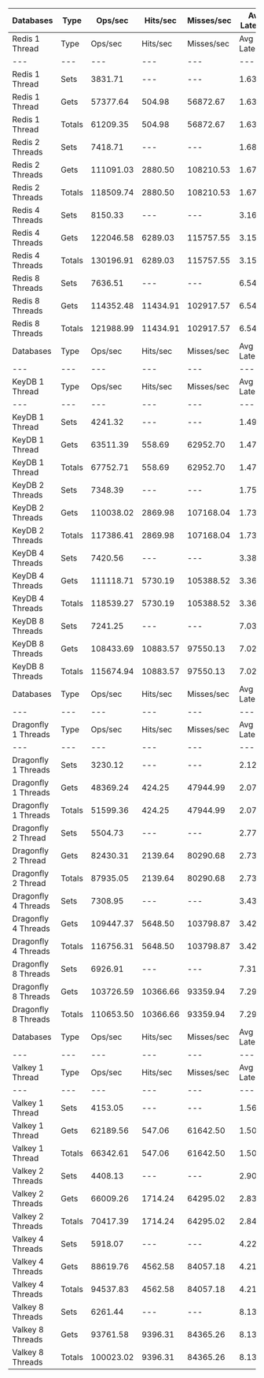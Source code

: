 | Databases | Type | Ops/sec | Hits/sec | Misses/sec | Avg Latency | p50 Latency | p99 Latency | p99.9 Latency | KB/sec |
| --- | --- | --- | --- | --- | --- | --- | --- | --- | --- |
| Redis 1 Thread | Type | Ops/sec | Hits/sec | Misses/sec | Avg Latency | p50 Latency | p99 Latency | p99.9 Latency | KB/sec |
| --- | --- | --- | --- | --- | --- | --- | --- | --- | --- |
Redis 1 Thread | Sets | 3831.71 | --- | --- | 1.63710 | 1.61500 | 2.55900 | 6.75100 | 2094.86 |
Redis 1 Thread | Gets | 57377.64 | 504.98 | 56872.67 | 1.63309 | 1.61500 | 2.55900 | 6.65500 | 2486.38 |
Redis 1 Thread | Totals | 61209.35 | 504.98 | 56872.67 | 1.63334 | 1.61500 | 2.55900 | 6.65500 | 4581.24 |
Redis 2 Threads | Sets | 7418.71 | --- | --- | 1.68731 | 1.51900 | 3.67900 | 10.23900 | 4055.96 |
Redis 2 Threads | Gets | 111091.03 | 2880.50 | 108210.53 | 1.67913 | 1.50300 | 3.61500 | 9.91900 | 5770.97 |
Redis 2 Threads | Totals | 118509.74 | 2880.50 | 108210.53 | 1.67964 | 1.50300 | 3.63100 | 9.98300 | 9826.93 |
Redis 4 Threads | Sets | 8150.33 | --- | --- | 3.16407 | 3.05500 | 7.10300 | 15.55100 | 4455.95 |
Redis 4 Threads | Gets | 122046.58 | 6289.03 | 115757.55 | 3.15210 | 3.03900 | 6.91100 | 15.48700 | 7911.50 |
Redis 4 Threads | Totals | 130196.91 | 6289.03 | 115757.55 | 3.15285 | 3.03900 | 6.91100 | 15.48700 | 12367.45 |
Redis 8 Threads | Sets | 7636.51 | --- | --- | 6.54138 | 6.14300 | 15.74300 | 48.12700 | 4175.04 |
Redis 8 Threads | Gets | 114352.48 | 11434.91 | 102917.57 | 6.54999 | 6.14300 | 16.19100 | 48.38300 | 10200.15 |
Redis 8 Threads | Totals | 121988.99 | 11434.91 | 102917.57 | 6.54945 | 6.14300 | 16.12700 | 48.38300 | 14375.19 |
| Databases | Type | Ops/sec | Hits/sec | Misses/sec | Avg Latency | p50 Latency | p99 Latency | p99.9 Latency | KB/sec |
| --- | --- | --- | --- | --- | --- | --- | --- | --- | --- |
| KeyDB 1 Thread | Type | Ops/sec | Hits/sec | Misses/sec | Avg Latency | p50 Latency | p99 Latency | p99.9 Latency | KB/sec |
| --- | --- | --- | --- | --- | --- | --- | --- | --- | --- |
KeyDB 1 Thread | Sets | 4241.32 | --- | --- | 1.49752 | 1.48700 | 2.39900 | 6.46300 | 2318.81 |
KeyDB 1 Thread | Gets | 63511.39 | 558.69 | 62952.70 | 1.47428 | 1.47900 | 2.27100 | 6.07900 | 2752.04 |
KeyDB 1 Thread | Totals | 67752.71 | 558.69 | 62952.70 | 1.47574 | 1.47900 | 2.28700 | 6.23900 | 5070.85 |
KeyDB 2 Threads | Sets | 7348.39 | --- | --- | 1.75409 | 1.54300 | 4.70300 | 11.39100 | 4017.51 |
KeyDB 2 Threads | Gets | 110038.02 | 2869.98 | 107168.04 | 1.73627 | 1.54300 | 4.35100 | 11.00700 | 5724.71 |
KeyDB 2 Threads | Totals | 117386.41 | 2869.98 | 107168.04 | 1.73738 | 1.54300 | 4.38300 | 11.00700 | 9742.22 |
KeyDB 4 Threads | Sets | 7420.56 | --- | --- | 3.38123 | 3.26300 | 8.83100 | 17.91900 | 4056.97 |
KeyDB 4 Threads | Gets | 111118.71 | 5730.19 | 105388.52 | 3.36389 | 3.24700 | 8.63900 | 17.40700 | 7205.26 |
KeyDB 4 Threads | Totals | 118539.27 | 5730.19 | 105388.52 | 3.36497 | 3.24700 | 8.63900 | 17.53500 | 11262.23 |
KeyDB 8 Threads | Sets | 7241.25 | --- | --- | 7.03676 | 6.52700 | 19.58300 | 50.68700 | 3958.94 |
KeyDB 8 Threads | Gets | 108433.69 | 10883.57 | 97550.13 | 7.02870 | 6.52700 | 19.83900 | 51.19900 | 9692.58 |
KeyDB 8 Threads | Totals | 115674.94 | 10883.57 | 97550.13 | 7.02920 | 6.52700 | 19.83900 | 51.19900 | 13651.52 |
| Databases | Type | Ops/sec | Hits/sec | Misses/sec | Avg Latency | p50 Latency | p99 Latency | p99.9 Latency | KB/sec |
| --- | --- | --- | --- | --- | --- | --- | --- | --- | --- |
| Dragonfly 1 Threads | Type | Ops/sec | Hits/sec | Misses/sec | Avg Latency | p50 Latency | p99 Latency | p99.9 Latency | KB/sec |
| --- | --- | --- | --- | --- | --- | --- | --- | --- | --- |
Dragonfly 1 Threads | Sets | 3230.12 | --- | --- | 2.12156 | 1.83900 | 4.63900 | 19.83900 | 1765.97 |
Dragonfly 1 Threads | Gets | 48369.24 | 424.25 | 47944.99 | 2.07033 | 1.83100 | 4.54300 | 8.51100 | 2095.29 |
Dragonfly 1 Threads | Totals | 51599.36 | 424.25 | 47944.99 | 2.07354 | 1.83100 | 4.57500 | 8.76700 | 3861.25 |
Dragonfly 2 Thread | Sets | 5504.73 | --- | --- | 2.77186 | 2.68700 | 7.80700 | 18.68700 | 3009.55 |
Dragonfly 2 Thread | Gets | 82430.31 | 2139.64 | 80290.68 | 2.73490 | 2.68700 | 7.23100 | 13.88700 | 4283.25 |
Dragonfly 2 Thread | Totals | 87935.05 | 2139.64 | 80290.68 | 2.73721 | 2.68700 | 7.26300 | 14.33500 | 7292.80 |
Dragonfly 4 Threads | Sets | 7308.95 | --- | --- | 3.43981 | 3.53500 | 8.44700 | 18.55900 | 3995.95 |
Dragonfly 4 Threads | Gets | 109447.37 | 5648.50 | 103798.87 | 3.42677 | 3.51900 | 8.38300 | 18.55900 | 7099.15 |
Dragonfly 4 Threads | Totals | 116756.31 | 5648.50 | 103798.87 | 3.42759 | 3.53500 | 8.38300 | 18.55900 | 11095.10 |
Dragonfly 8 Threads | Sets | 6926.91 | --- | --- | 7.31399 | 6.87900 | 24.57500 | 58.87900 | 3787.08 |
Dragonfly 8 Threads | Gets | 103726.59 | 10366.66 | 93359.94 | 7.29180 | 6.87900 | 24.19100 | 59.13500 | 9249.47 |
Dragonfly 8 Threads | Totals | 110653.50 | 10366.66 | 93359.94 | 7.29319 | 6.87900 | 24.19100 | 59.13500 | 13036.55 |
| Databases | Type | Ops/sec | Hits/sec | Misses/sec | Avg Latency | p50 Latency | p99 Latency | p99.9 Latency | KB/sec |
| --- | --- | --- | --- | --- | --- | --- | --- | --- | --- |
| Valkey 1 Thread | Type | Ops/sec | Hits/sec | Misses/sec | Avg Latency | p50 Latency | p99 Latency | p99.9 Latency | KB/sec |
| --- | --- | --- | --- | --- | --- | --- | --- | --- | --- |
Valkey 1 Thread | Sets | 4153.05 | --- | --- | 1.56391 | 1.43900 | 3.61500 | 19.83900 | 2270.55 |
Valkey 1 Thread | Gets | 62189.56 | 547.06 | 61642.50 | 1.50321 | 1.43900 | 3.07100 | 8.19100 | 2694.76 |
Valkey 1 Thread | Totals | 66342.61 | 547.06 | 61642.50 | 1.50701 | 1.43900 | 3.10300 | 8.83100 | 4965.31 |
Valkey 2 Threads | Sets | 4408.13 | --- | --- | 2.90605 | 2.23900 | 7.55100 | 20.47900 | 2410.01 |
Valkey 2 Threads | Gets | 66009.26 | 1714.24 | 64295.02 | 2.83801 | 2.19100 | 7.39100 | 15.03900 | 3430.40 |
Valkey 2 Threads | Totals | 70417.39 | 1714.24 | 64295.02 | 2.84227 | 2.19100 | 7.39100 | 15.55100 | 5840.42 |
Valkey 4 Threads | Sets | 5918.07 | --- | --- | 4.22479 | 4.01500 | 10.04700 | 20.99100 | 3235.53 |
Valkey 4 Threads | Gets | 88619.76 | 4562.58 | 84057.18 | 4.21415 | 4.01500 | 9.98300 | 20.86300 | 5742.65 |
Valkey 4 Threads | Totals | 94537.83 | 4562.58 | 84057.18 | 4.21482 | 4.01500 | 9.98300 | 20.86300 | 8978.19 |
Valkey 8 Threads | Sets | 6261.44 | --- | --- | 8.13372 | 7.74300 | 22.14300 | 58.87900 | 3423.26 |
Valkey 8 Threads | Gets | 93761.58 | 9396.31 | 84365.26 | 8.13403 | 7.71100 | 22.27100 | 58.62300 | 8373.74 |
Valkey 8 Threads | Totals | 100023.02 | 9396.31 | 84365.26 | 8.13401 | 7.71100 | 22.27100 | 58.62300 | 11796.99 |
